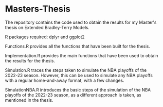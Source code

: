 # Masters-Thesis
The repository contains the code used to obtain the results for my Master's thesis on Extended Bradley-Terry Models.

R packages required: dplyr and ggplot2

Functions.R provides all the functions that have been built for the thesis.

Implementation.R provides the main functions that have been used to obtain the results for the thesis.

Simulation.R traces the steps taken to simulate the NBA playoffs of the 2022-23 season. However, this can be used to simulate any NBA playoffs with a regular home-and-away format, with a few changes.

SimulationNBA.R introduces the basic steps of the simulation of the NBA playoffs of the 2022-23 season, as a different approach is taken, as mentioned in the thesis. 

